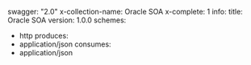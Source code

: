 swagger: "2.0"
x-collection-name: Oracle SOA
x-complete: 1
info:
  title: Oracle SOA
  version: 1.0.0
schemes:
- http
produces:
- application/json
consumes:
- application/json